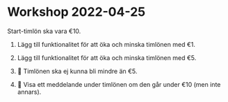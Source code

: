 # Workshop 2022-04-25

Start-timlön ska vara €10.

1. Lägg till funktionalitet för att öka och minska timlönen med €1.

2. Lägg till funktionalitet för att öka och minska timlönen med €5.

3. 🌟 Timlönen ska ej kunna bli mindre än €5.

4. 🚀 Visa ett meddelande under timlönen om den går under €10 (men inte annars).
